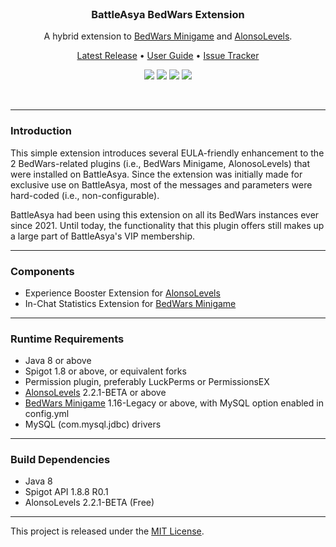<br>
<h3 align="center">BattleAsya BedWars Extension</h3>
<p align="center">A hybrid extension to <a href="https://www.spigotmc.org/resources/51340/">BedWars Minigame</a> and <a href="https://www.spigotmc.org/resources/83380/">AlonsoLevels</a>.</p>

<p align="center">
    <a href="https://github.com/denniemok/BA-BedWars-Extension/releases">Latest Release</a> •
    <a href="https://github.com/denniemok/BA-BedWars-Extension/wiki">User Guide</a> •
    <a href="https://github.com/denniemok/BA-BedWars-Extension/issues">Issue Tracker</a>
</p>

<p align="center">
    <img src="https://img.shields.io/badge/Version-1.0.2-green"> <img src="https://img.shields.io/badge/Spigot-1.8+-lightgrey"> <img src="https://img.shields.io/badge/License-MIT-blue"> <img src="https://img.shields.io/badge/Language-Java-yellow">
</p><br>

<hr>

### Introduction
This simple extension introduces several EULA-friendly enhancement to the 2 BedWars-related plugins (i.e., BedWars Minigame, AlonosoLevels) that were installed on BattleAsya. Since the extension was initially made for exclusive use on BattleAsya, most of the messages and parameters were hard-coded (i.e., non-configurable).<p>

BattleAsya had been using this extension on all its BedWars instances ever since 2021. Until today, the functionality that this plugin offers still makes up a large part of BattleAsya's VIP membership.

<hr>

### Components
- Experience Booster Extension for [AlonsoLevels](https://www.spigotmc.org/resources/83380/)
- In-Chat Statistics Extension for [BedWars Minigame](https://www.spigotmc.org/resources/51340/) <br>

<hr>

### Runtime Requirements
- Java 8 or above
- Spigot 1.8 or above, or equivalent forks
- Permission plugin, preferably LuckPerms or PermissionsEX
- [AlonsoLevels](https://www.spigotmc.org/resources/83380/) 2.2.1-BETA or above
- [BedWars Minigame](https://www.spigotmc.org/resources/51340/) 1.16-Legacy or above, with MySQL option enabled in config.yml
- MySQL (com.mysql.jdbc) drivers <br>

<hr>

### Build Dependencies
- Java 8
- Spigot API 1.8.8 R0.1
- AlonsoLevels 2.2.1-BETA (Free) <br>

<hr>

This project is released under the [MIT License](https://opensource.org/license/mit/).
